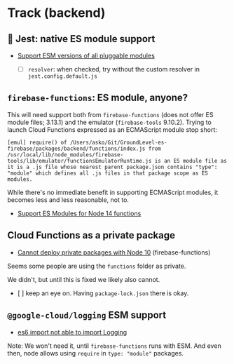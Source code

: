 # Track (backend)

## 🍒 Jest: native ES module support

- [Support ESM versions of all pluggable modules](https://github.com/facebook/jest/issues/11167)

  - [ ] `resolver`: when checked, try without the custom resolver in `jest.config.default.js`


## `firebase-functions`: ES module, anyone?

This will need support both from `firebase-functions` (does not offer ES module files; 3.13.1) and the emulator (`firebase-tools` 9.10.2). Trying to launch Cloud Functions expressed as an ECMAScript module stop short:

```
[emul] require() of /Users/asko/Git/GroundLevel-es-firebase/packages/backend/functions/index.js from /usr/local/lib/node_modules/firebase-tools/lib/emulator/functionsEmulatorRuntime.js is an ES module file as it is a .js file whose nearest parent package.json contains "type": "module" which defines all .js files in that package scope as ES modules.
```

While there's no immediate benefit in supporting ECMAScript modules, it becomes less and less reasonable, not to.

- [Support ES Modules for Node 14 functions](https://github.com/firebase/firebase-tools/issues/2994)


## Cloud Functions as a private package

- [Cannot deploy private packages with Node 10](https://github.com/firebase/firebase-functions/issues/607) (firebase-functions)
  
Seems some people are using the `functions` folder as private.

We didn't, but until this is fixed we likely also cannot.

- [ ] keep an eye on. Having `package-lock.json` there is okay.


## `@google-cloud/logging` ESM support

- [es6 import not able to import Logging](https://github.com/googleapis/nodejs-logging/issues/559)

Note: We won't need it, until `firebase-functions` runs with ESM. And even then, node allows using `require` in `type: "module"` packages.
